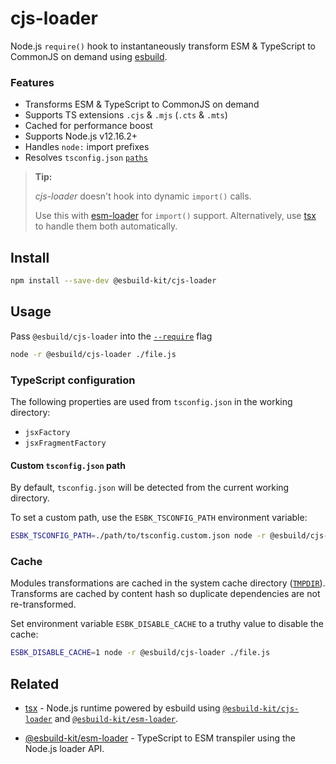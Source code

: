 # cjs-loader

Node.js `require()` hook to instantaneously transform ESM & TypeScript to CommonJS on demand using [esbuild](https://esbuild.github.io/).

### Features
- Transforms ESM & TypeScript to CommonJS on demand
- Supports TS extensions `.cjs` & `.mjs` (`.cts` & `.mts`)
- Cached for performance boost
- Supports Node.js v12.16.2+
- Handles `node:` import prefixes
- Resolves `tsconfig.json` [`paths`](https://www.typescriptlang.org/tsconfig#paths)

> **Tip:**
>
> _cjs-loader_ doesn't hook into dynamic `import()` calls.
>
> Use this with [esm-loader](https://github.com/esbuild-kit/esm-loader) for `import()` support. Alternatively, use [tsx](https://github.com/esbuild-kit/tsx) to handle them both automatically.

## Install

```sh
npm install --save-dev @esbuild-kit/cjs-loader
```

## Usage

Pass `@esbuild/cjs-loader` into the [`--require`](https://nodejs.org/api/cli.html#-r---require-module) flag
```sh
node -r @esbuild/cjs-loader ./file.js
```

### TypeScript configuration
The following properties are used from `tsconfig.json` in the working directory:
- `jsxFactory`
- `jsxFragmentFactory`

#### Custom `tsconfig.json` path
By default, `tsconfig.json` will be detected from the current working directory.

To set a custom path, use the `ESBK_TSCONFIG_PATH` environment variable:

```sh
ESBK_TSCONFIG_PATH=./path/to/tsconfig.custom.json node -r @esbuild/cjs-loader ./file.js
```

### Cache
Modules transformations are cached in the system cache directory ([`TMPDIR`](https://en.wikipedia.org/wiki/TMPDIR)). Transforms are cached by content hash so duplicate dependencies are not re-transformed.

Set environment variable `ESBK_DISABLE_CACHE` to a truthy value to disable the cache:

```sh
ESBK_DISABLE_CACHE=1 node -r @esbuild/cjs-loader ./file.js
```

## Related

- [tsx](https://github.com/esbuild-kit/tsx) - Node.js runtime powered by esbuild using [`@esbuild-kit/cjs-loader`](https://github.com/esbuild-kit/cjs-loader) and [`@esbuild-kit/esm-loader`](https://github.com/esbuild-kit/esm-loader).

- [@esbuild-kit/esm-loader](https://github.com/esbuild-kit/esm-loader) - TypeScript to ESM transpiler using the Node.js loader API.
